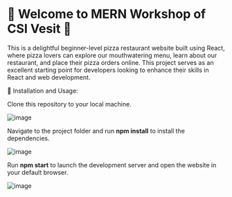 # 🍕 Welcome to MERN Workshop of CSI Vesit 🍕

This is a delightful beginner-level pizza restaurant website built using React, where pizza lovers can explore our mouthwatering menu, learn about our restaurant, and place their pizza orders online. This project serves as an excellent starting point for developers looking to enhance their skills in React and web development.

📁 Installation and Usage:

Clone this repository to your local machine.

![image](https://github.com/dhruvachaudhari/MERN_CSI_2023-24-P/assets/91832817/695ef73f-3162-453e-b1de-f27d1eaf745c)

Navigate to the project folder and run **npm install** to install the dependencies.

![image](https://github.com/dhruvachaudhari/MERN_CSI_2023-24-P/assets/91832817/c5df5bc6-cb39-4908-abee-1d04ebcb0d3f)

Run **npm start** to launch the development server and open the website in your default browser.

![image](https://github.com/dhruvachaudhari/MERN_CSI_2023-24-P/assets/91832817/9e218aa2-9c9b-4be3-b197-b8597171312e)


